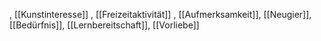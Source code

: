 , [[Kunstinteresse]]
, [[Freizeitaktivität]]
, [[Aufmerksamkeit]], [[Neugier]], [[Bedürfnis]], [[Lernbereitschaft]], [[Vorliebe]]